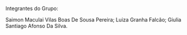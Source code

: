 Integrantes do Grupo:

Saimon Maculai Vilas Boas De Sousa Pereira;
Luiza Granha Falcão;
Giulia Santiago Afonso Da Silva.
